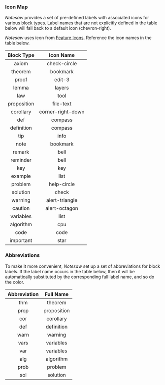 ### Icon Map

_Notesaw_ provides a set of pre-defined labels with associated icons for various block types. Label names that are not explicitly defined in the table below will fall back to a default icon (chevron-right).

_Notesaw_ uses icon from [Feature Icons](https://feathericons.com/). Reference the icon names in the table below.

| Block Type  |     Icon Name     |
| :---------: | :---------------: |
|    axiom    |   check-circle    |
|   theorem   |     bookmark      |
|    proof    |      edit-3       |
|    lemma    |      layers       |
|     law     |       tool        |
| proposition |     file-text     |
|  corollary  | corner-right-down |
|     def     |      compass      |
| definition  |      compass      |
|     tip     |       info        |
|    note     |     bookmark      |
|   remark    |       bell        |
|  reminder   |       bell        |
|     key     |        key        |
|   example   |       list        |
|   problem   |    help-circle    |
|  solution   |       check       |
|   warning   |  alert-triangle   |
|   caution   |   alert-octagon   |
|  variables  |       list        |
|  algorithm  |        cpu        |
|    code     |       code        |
|  important  |       star        |

### Abbreviations

To make it more convenient, _Notesaw_ set up a set of abbreviations for block labels. If the label name occurs in the table below, then it will be automatically substituted by the corresponding full label name, and so do the color.

| Abbreviation |  Full Name  |
| :----------: | :---------: |
|     thm      |   theorem   |
|     prop     | proposition |
|     cor      |  corollary  |
|     def      | definition  |
|     warn     |   warning   |
|     vars     |  variables  |
|     var      |  variables  |
|     alg      |  algorithm  |
|     prob     |   problem   |
|     sol      |  solution   |
